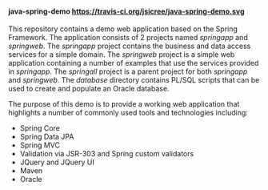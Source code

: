 #### java-spring-demo https://travis-ci.org/jsicree/java-spring-demo.svg

This repository contains a demo web application based on the Spring Framework. The application consists of 2 projects named *springapp* and *springweb*. The *springapp* project contains the business and data access services for a simple domain. The *springweb* project is a simple web application containing a number of examples that use the services provided in *springapp*. The *springall* project is a parent project for both *springapp* and *springweb*. The *database* directory contains PL/SQL scripts that can be used to create and populate an Oracle database.

The purpose of this demo is to provide a working web application that highlights a number of commonly used tools and technologies including:
* Spring Core
* Spring Data JPA
* Spring MVC
* Validation via JSR-303 and Spring custom validators
* JQuery and JQuery UI
* Maven
* Oracle 

